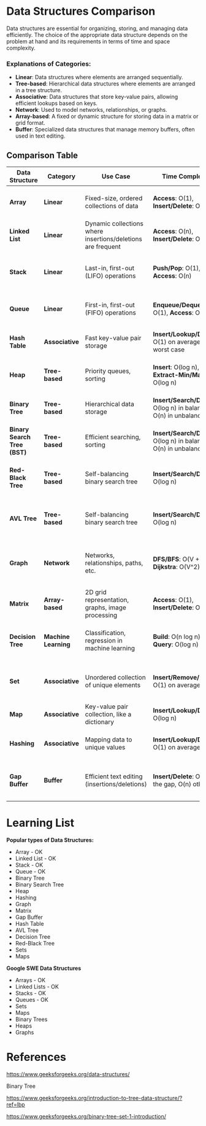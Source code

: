 # Data Structures Comparison

Data structures are essential for organizing, storing, and managing data efficiently. The choice of the appropriate data structure depends on the problem at hand and its requirements in terms of time and space complexity.

### Explanations of Categories:
- **Linear**: Data structures where elements are arranged sequentially.
- **Tree-based**: Hierarchical data structures where elements are arranged in a tree structure.
- **Associative**: Data structures that store key-value pairs, allowing efficient lookups based on keys.
- **Network**: Used to model networks, relationships, or graphs.
- **Array-based**: A fixed or dynamic structure for storing data in a matrix or grid format.
- **Buffer**: Specialized data structures that manage memory buffers, often used in text editing.


## Comparison Table

| **Data Structure**       | **Category**            | **Use Case**                                      | **Time Complexity**                           | **Space Complexity**               | **Advantages**                                             | **Disadvantages**                                        |
|--------------------------|-------------------------|---------------------------------------------------|----------------------------------------------|------------------------------------|------------------------------------------------------------|----------------------------------------------------------|
| **Array**                | **Linear**              | Fixed-size, ordered collections of data           | **Access**: O(1), **Insert/Delete**: O(n)    | O(n)                               | Fast access by index, simple structure                    | Fixed size, inefficient insert/delete at the middle       |
| **Linked List**          | **Linear**              | Dynamic collections where insertions/deletions are frequent | **Access**: O(n), **Insert/Delete**: O(1)    | O(n)                               | Dynamic size, efficient insertions/deletions               | Slow access by index, uses more memory per element       |
| **Stack**                | **Linear**              | Last-in, first-out (LIFO) operations              | **Push/Pop**: O(1), **Access**: O(n)         | O(n)                               | Simple to implement, efficient for recursion/undo actions  | Limited to LIFO, slow access to non-top elements         |
| **Queue**                | **Linear**              | First-in, first-out (FIFO) operations             | **Enqueue/Dequeue**: O(1), **Access**: O(n)   | O(n)                               | Simple to implement, efficient for scheduling tasks       | Limited to FIFO, slow access to non-front elements       |
| **Hash Table**           | **Associative**         | Fast key-value pair storage                      | **Insert/Lookup/Delete**: O(1) on average, O(n) worst case | O(n)                               | Fast access, supports dynamic key-value associations      | Collisions, not ideal for ordered data                   |
| **Heap**                 | **Tree-based**          | Priority queues, sorting                         | **Insert**: O(log n), **Extract-Min/Max**: O(log n) | O(n)                               | Efficient for priority-based problems, supports heap sort | Not efficient for search or ordered access               |
| **Binary Tree**          | **Tree-based**          | Hierarchical data storage                        | **Insert/Search/Delete**: O(log n) in balanced, O(n) in unbalanced | O(n)                               | Hierarchical structure, fast insertion in balanced trees  | Unbalanced trees lead to poor performance                |
| **Binary Search Tree (BST)** | **Tree-based**          | Efficient searching, sorting                     | **Insert/Search/Delete**: O(log n) in balanced, O(n) in unbalanced | O(n)                               | Efficient search and sorted traversal in balanced trees    | Can become unbalanced, leading to poor performance       |
| **Red-Black Tree**       | **Tree-based**          | Self-balancing binary search tree                 | **Insert/Search/Delete**: O(log n)            | O(n)                               | Balances automatically, maintains good worst-case performance | Slightly slower than AVL trees due to balancing method   |
| **AVL Tree**             | **Tree-based**          | Self-balancing binary search tree                 | **Insert/Search/Delete**: O(log n)            | O(n)                               | Always balanced, faster lookups than Red-Black trees       | More complex balancing mechanism, slower insertions      |
| **Graph**                | **Network**             | Networks, relationships, paths, etc.              | **DFS/BFS**: O(V + E), **Dijkstra**: O(V^2)   | O(V + E)                           | Flexible, powerful for complex relationships              | Can be memory intensive, complex algorithms for traversal |
| **Matrix**               | **Array-based**         | 2D grid representation, graphs, image processing  | **Access**: O(1), **Insert/Delete**: O(n)     | O(n^2)                             | Efficient for operations on grids, adjacency matrices     | Space inefficient for sparse matrices                    |
| **Decision Tree**        | **Machine Learning**    | Classification, regression in machine learning    | **Build**: O(n log n), **Query**: O(log n)    | O(n)                               | Easy to interpret, handles both numeric and categorical data | Prone to overfitting, requires large amounts of data     |
| **Set**                  | **Associative**         | Unordered collection of unique elements           | **Insert/Remove/Search**: O(1) on average      | O(n)                               | Fast membership checks, no duplicates                      | No ordering, slower for large datasets with complex elements |
| **Map**                  | **Associative**         | Key-value pair collection, like a dictionary      | **Insert/Lookup/Delete**: O(log n)            | O(n)                               | Fast lookup and updates based on keys                      | Slower than hash tables for simple lookups               |
| **Hashing**              | **Associative**         | Mapping data to unique values                     | **Insert/Lookup/Delete**: O(1) on average     | O(n)                               | Very fast lookups, ideal for unique element identification | Collisions, not ideal for ordered data                   |
| **Gap Buffer**           | **Buffer**              | Efficient text editing (insertions/deletions)     | **Insert/Delete**: O(1) at the gap, O(n) otherwise | O(n)                               | Efficient for text manipulation, especially in editors     | Can become inefficient when gap is near the array end    |

# Learning List

**Popular types of Data Structures:**
- Array - OK
- Linked List - OK
- Stack - OK
- Queue - OK
- Binary Tree
- Binary Search Tree
- Heap
- Hashing
- Graph
- Matrix
- Gap Buffer
- Hash Table
- AVL Tree
- Decision Tree
- Red-Black Tree
- Sets
- Maps

**Google SWE Data Structures**
- Arrays - OK
- Linked Lists - OK
- Stacks - OK
- Queues - OK
- Sets
- Maps
- Binary Trees
- Heaps
- Graphs

# References

https://www.geeksforgeeks.org/data-structures/

Binary Tree

https://www.geeksforgeeks.org/introduction-to-tree-data-structure/?ref=lbp

https://www.geeksforgeeks.org/binary-tree-set-1-introduction/

